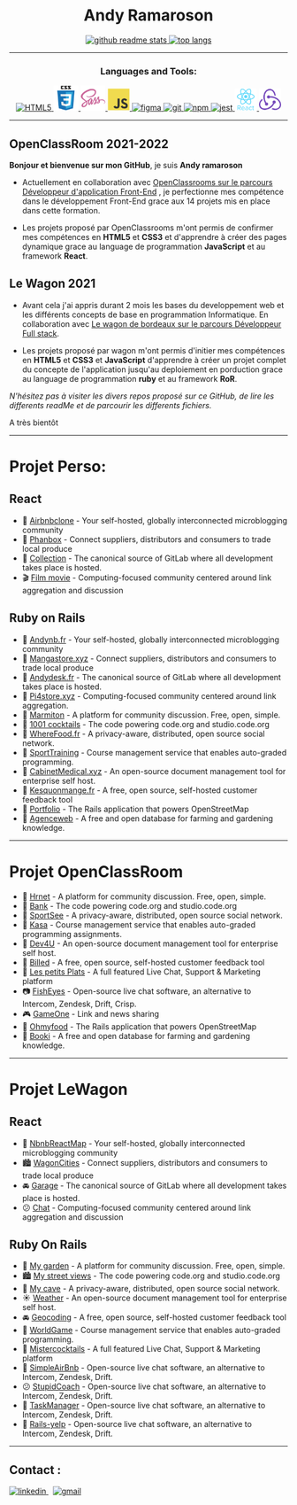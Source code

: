 <h1 align="middle">Andy Ramaroson</h1>
<p align="middle">
   <a href="https://github.com/AndyRama?tab=repositories">
	<img src="https://github-readme-stats.vercel.app/api?username=AndyRama&theme=vue&count_private=true&show_icons=true&hide=issues" alt="github readme stats" height="130"/>
   </a>
   <a href="https://github.com/AndyRama?tab=repositories">
	<img src="https://github-readme-stats.anuraghazra1.vercel.app/api/top-langs/?username=AndyRama&theme=vue&layout=compact" alt="top langs" height="130"/>
   </a>
</p>

---

<h3 align="middle">Languages and Tools:</h3>
<p align="center">
	<a href="https://developer.mozilla.org/fr/docs/Web/HTML" target="_blank" rel="noreferrer"> 
		<img src="https://www.vectorlogo.zone/logos/w3_html5/w3_html5-icon.svg" alt="HTML5" width="37" height="37" /> 
	</a>
	<a href="https://www.w3schools.com/css/" target="_blank" rel="noreferrer"> 
		<img src="https://raw.githubusercontent.com/devicons/devicon/master/icons/css3/css3-original-wordmark.svg" alt="css3" width="45" height="45" /> 
	</a>
 	<a href="https://sass-lang.com" target="_blank" rel="noreferrer"> 
   		<img src="https://raw.githubusercontent.com/devicons/devicon/master/icons/sass/sass-original.svg" alt="sass" width="45" height="45"/> 
 	</a>
 	<a href="https://developer.mozilla.org/en-US/docs/Web/JavaScript" target="_blank" rel="noreferrer"> 
  		<img src="https://raw.githubusercontent.com/devicons/devicon/master/icons/javascript/javascript-original.svg" alt="javascript" width="40" height="40"/> 
 	</a> 
 	<a href="https://www.figma.com/" target="_blank" rel="noreferrer"> 
  		<img src="https://www.vectorlogo.zone/logos/figma/figma-icon.svg" alt="figma" width="40" height="40"/> 
 	</a>
 	<a href="https://git-scm.com/" target="_blank" rel="noreferrer"> 
  		<img src="https://www.vectorlogo.zone/logos/git-scm/git-scm-icon.svg" alt="git" width="40" height="40"/> 
 	</a> 
	<a href="https://www.npmjs.com/" target="_blank" rel="noreferrer"> 
  		<img src="https://www.vectorlogo.zone/logos/npmjs/npmjs-ar21.svg" alt="npm" width="40" height="40"/> 
 	</a>
	<a href="https://jestjs.io" target="_blank" rel="noreferrer"> 
  		<img src="https://www.vectorlogo.zone/logos/jestjsio/jestjsio-icon.svg" alt="jest" width="40" height="40"/> 
 	</a> 
 	<a href="https://reactjs.org/" target="_blank" rel="noreferrer"> 
  		<img src="https://raw.githubusercontent.com/devicons/devicon/master/icons/react/react-original-wordmark.svg" alt="react" width="40" height="40"/> 
 	</a> 
 	<a href="https://redux.js.org" target="_blank" rel="noreferrer"> 
  		<img src="https://raw.githubusercontent.com/devicons/devicon/master/icons/redux/redux-original.svg" alt="redux" width="40" height="40"/> 
 	</a> 
</p>

** **
## OpenClassRoom 2021-2022

<p><strong>Bonjour et bienvenue sur mon GitHub</strong>, je suis <strong>Andy ramaroson</strong></p>

  * Actuellement en collaboration avec [OpenClassrooms sur le parcours Développeur d'application Front-End](https://openclassrooms.com/fr/paths/516-developpeur-dapplication-javascript-react) , je perfectionne mes compétence dans le développement Front-End grace aux 14 projets mis en place dans cette formation.
  
  * Les projets proposé par OpenClassrooms m'ont permis de confirmer mes compétences en **HTML5** et **CSS3** et d'apprendre à créer des pages dynamique grace au language de programmation **JavaScript** et au framework **React**.
       
## Le Wagon 2021  
  * Avant cela j'ai appris durant 2 mois les bases du developpement web et les différents concepts de base en programmation Informatique. En collaboration avec [Le wagon de bordeaux sur le parcours Développeur Full stack](https://www.lewagon.com/bordeaux). 
  
  * Les projets proposé par wagon m'ont permis d'initier mes compétences en **HTML5** et **CSS3** et  **JavaScript** d'apprendre à créer un projet complet du concepte de l'application jusqu'au deploiement en porduction grace au language de programmation **ruby** et au framework **RoR**.
     
  *N'hésitez pas à visiter les divers repos proposé sur ce GitHub, de lire les differents readMe et de parcourir les differents fichiers.*
 
 A très bientôt 
    
** **
# Projet Perso:
## React
- 🏨 [Airbnbclone](https://github.com/tootsuite/mastodon) - Your self-hosted, globally interconnected microblogging community 
- 🛒 [Phanbox](https://github.com/openfoodfoundation/openfoodnetwork) - Connect suppliers, distributors and consumers to trade local produce 
- 🛒 [Collection](https://github.com/gitlabhq/gitlabhq) - The canonical source of GitLab where all development takes place is hosted.
- 🎬 [Film movie](https://github.com/lobsters/lobsters) - Computing-focused community centered around link aggregation and discussion 
## Ruby on Rails
- 🏨 [Andynb.fr](https://github.com/tootsuite/mastodon) - Your self-hosted, globally interconnected microblogging community 
- 🛒 [Mangastore.xyz](https://github.com/openfoodfoundation/openfoodnetwork) - Connect suppliers, distributors and consumers to trade local produce 
- 🏪 [Andydesk.fr](https://github.com/gitlabhq/gitlabhq) - The canonical source of GitLab where all development takes place is hosted.
- 🛒 [Pi4store.xyz](https://github.com/lobsters/lobsters) - Computing-focused community centered around link aggregation.
- 🍉 [Marmiton](https://github.com/discourse/discourse) - A platform for community discussion. Free, open, simple. 
- 🍷  [1001 cocktails](https://github.com/code-dot-org/code-dot-org) - The code powering code.org and studio.code.org
- 🍍 [WhereFood.fr](https://github.com/diaspora/diaspora) - A privacy-aware, distributed, open source social network. 
- 💪 [SportTraining](https://github.com/autolab/Autolab) - Course management service that enables auto-graded programming. 
- 🏪 [CabinetMedical.xyz](https://github.com/huacnlee/bluedoc) - An open-source document management tool for enterprise self host. 
- 🍑 [Kesquonmange.fr](https://github.com/riggraz/astuto) - A free, open source, self-hosted customer feedback tool 
- 💼 [Portfolio](https://github.com/openstreetmap/openstreetmap-website) - The Rails application that powers OpenStreetMap 
- 💼 [Agenceweb](https://github.com/openfarmcc/OpenFarm) - A free and open database for farming and gardening knowledge.

---    
# Projet OpenClassRoom 
- 🏪 [Hrnet](https://github.com/discourse/discourse) - A platform for community discussion. Free, open, simple. 
- 🏦 [Bank](https://github.com/code-dot-org/code-dot-org) - The code powering code.org and studio.code.org 
- 💪 [SportSee](https://github.com/diaspora/diaspora) - A privacy-aware, distributed, open source social network. 
- 🏪 [Kasa](https://github.com/autolab/Autolab) - Course management service that enables auto-graded programming assignments. 
- 💼 [Dev4U](https://github.com/huacnlee/bluedoc) - An open-source document management tool for enterprise self host. 
- 🎫 [Billed](https://github.com/riggraz/astuto) -  A free, open source, self-hosted customer feedback tool 
- 🥭 [Les petits Plats](https://github.com/chaskiq/chaskiq) - A full featured Live Chat, Support & Marketing platform 
- 📷 [FishEyes](https://github.com/chatwoot/chatwoot) - Open-source live chat software, an alternative to Intercom, Zendesk, Drift, Crisp.
- 🎮 [GameOne](https://github.com/maccman/monocle) - Link and news sharing 
- 🍒 [Ohmyfood](https://github.com/openstreetmap/openstreetmap-website) - The Rails application that powers OpenStreetMap 
- 🏨 [Booki](https://github.com/openfarmcc/OpenFarm) - A free and open database for farming and gardening knowledge. 

---  
# Projet LeWagon

## React
- 🏨 [NbnbReactMap](https://github.com/tootsuite/mastodon) - Your self-hosted, globally interconnected microblogging community 
- 🏙️ [WagonCities](https://github.com/openfoodfoundation/openfoodnetwork) - Connect suppliers, distributors and consumers to trade local produce 
- 🚘 [Garage](https://github.com/gitlabhq/gitlabhq) - The canonical source of GitLab where all development takes place is hosted. 
- 😕 [Chat](https://github.com/lobsters/lobsters) - Computing-focused community centered around link aggregation and discussion 

## Ruby On Rails
- 🌴 [My garden](https://github.com/discourse/discourse) - A platform for community discussion. Free, open, simple. 
- 🏙️ [My street views](https://github.com/code-dot-org/code-dot-org) - The code powering code.org and studio.code.org 
- 🛒 [My cave](https://github.com/diaspora/diaspora) - A privacy-aware, distributed, open source social network.
- ☀️ [Weather](https://github.com/huacnlee/bluedoc) - An open-source document management tool for enterprise self host. 
- 🚘 [Geocoding](https://github.com/riggraz/astuto) -  A free, open source, self-hosted customer feedback tool 
- 🎲 [WorldGame](https://github.com/autolab/Autolab) - Course management service that enables auto-graded programming. 
- 🍷  [Mistercocktails](https://github.com/chaskiq/chaskiq) - A full featured Live Chat, Support & Marketing platform 
- 🏨 [SimpleAirBnb](https://github.com/chatwoot/chatwoot) - Open-source live chat software, an alternative to Intercom, Zendesk, Drift.
- 😕 [StupidCoach](https://github.com/chatwoot/chatwoot) - Open-source live chat software, an alternative to Intercom, Zendesk, Drift.
- 📑 [TaskManager](https://github.com/chatwoot/chatwoot) - Open-source live chat software, an alternative to Intercom, Zendesk, Drift. 
- 🎰 [Rails-yelp](https://github.com/chatwoot/chatwoot) - Open-source live chat software, an alternative to Intercom, Zendesk, Drift. 
  
---
 ## Contact :
 <p>
 	<a href="https://www.linkedin.com/in/andy-ramaroson" target="_blank" rel="noreferrer noopener"> 
  		<img src="https://www.vectorlogo.zone/logos/linkedin/linkedin-icon.svg" alt="linkedin" width="30" height="30"/> 
 	</a>
	&nbsp;
 	<a href="mailto:andyramaroson@gmail.com" target="_blank" rel="noreferrer noopener"> 
  		<img src="https://www.vectorlogo.zone/logos/gmail/gmail-icon.svg" alt="gmail" width="30" height="30"/> 
	</a>
</p>


